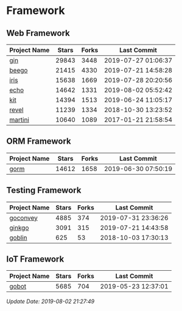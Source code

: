 # Framework

## Web Framework

| Project Name | Stars | Forks | Last Commit |
| ------------ | ----- | ----- | ----------- |
| [gin](https://github.com/gin-gonic/gin) | 29843 | 3448 | 2019-07-27 01:06:37 |
| [beego](https://github.com/astaxie/beego) | 21415 | 4330 | 2019-07-21 14:58:28 |
| [iris](https://github.com/kataras/iris) | 15638 | 1669 | 2019-07-28 20:20:56 |
| [echo](https://github.com/labstack/echo) | 14642 | 1331 | 2019-08-02 05:52:42 |
| [kit](https://github.com/go-kit/kit) | 14394 | 1513 | 2019-06-24 11:05:17 |
| [revel](https://github.com/revel/revel) | 11239 | 1334 | 2018-10-30 13:23:52 |
| [martini](https://github.com/go-martini/martini) | 10640 | 1089 | 2017-01-21 21:58:54 |

## ORM Framework

| Project Name | Stars | Forks | Last Commit |
| ------------ | ----- | ----- | ----------- |
| [gorm](https://github.com/jinzhu/gorm) | 14612 | 1658 | 2019-06-30 07:50:19 |

## Testing Framework

| Project Name | Stars | Forks | Last Commit |
| ------------ | ----- | ----- | ----------- |
| [goconvey](https://github.com/smartystreets/goconvey) | 4885 | 374 | 2019-07-31 23:36:26 |
| [ginkgo](https://github.com/onsi/ginkgo) | 3091 | 315 | 2019-07-21 14:43:58 |
| [goblin](https://github.com/franela/goblin) | 625 | 53 | 2018-10-03 17:30:13 |

## IoT Framework

| Project Name | Stars | Forks | Last Commit |
| ------------ | ----- | ----- | ----------- |
| [gobot](https://github.com/hybridgroup/gobot) | 5685 | 704 | 2019-05-23 12:37:01 |

*Update Date: 2019-08-02 21:27:49*